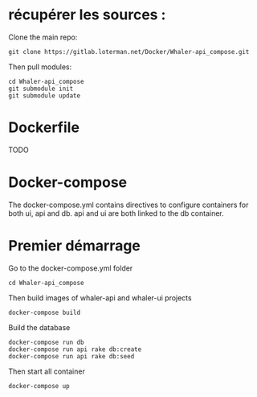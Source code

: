 # récupérer les sources :
Clone the main repo:

    git clone https://gitlab.loterman.net/Docker/Whaler-api_compose.git

Then pull modules:

    cd Whaler-api_compose
    git submodule init
    git submodule update



# Dockerfile
TODO

# Docker-compose
The docker-compose.yml contains directives to configure containers for both ui, api and db.
api and ui are both linked to the db container.

# Premier démarrage
Go to the docker-compose.yml folder

    cd Whaler-api_compose

Then build images of whaler-api and whaler-ui projects

    docker-compose build

Build the database

    docker-compose run db
    docker-compose run api rake db:create
    docker-compose run api rake db:seed

Then start all container

    docker-compose up
